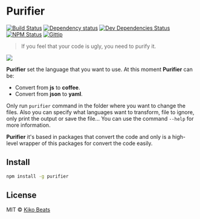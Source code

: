 # Purifier

[![Build Status](http://img.shields.io/travis/Kikobeats/purifier/master.svg?style=flat)](https://travis-ci.org/Kikobeats/purifier)
[![Dependency status](http://img.shields.io/david/kikobeats/purifier.svg?style=flat)](https://david-dm.org/kikobeats/purifier)
[![Dev Dependencies Status](http://img.shields.io/david/dev/kikobeats/purifier.svg?style=flat)](https://david-dm.org/kikobeats/purifier#info=devDependencies)
[![NPM Status](http://img.shields.io/npm/dm/purifier.svg?style=flat)](https://www.npmjs.org/package/purifier)
[![Gittip](http://img.shields.io/gittip/kikobeats.svg?style=flat)](https://www.gittip.com/kikobeats/)


> If you feel that your code is ugly, you need to purify it.

![](http://i.imgur.com/hQASxFx.png)

**Purifier** set the language that you want to use. At this moment **Purifier** can be:

* Convert from **js** to **coffee**.
* Convert from **json** to **yaml**.

Only run `purifier` command in the folder where you want to change the files. Also you can specify what languages want to transform, file to ignore, only print the output or save the file... You can use the command `--help` for more information.

**Purifier** it's based in packages that convert the code and only is a high-level wrapper of this packages for convert the code easily.

## Install

```bash
npm install -g purifier
```

## License

MIT © [Kiko Beats](http://www.kikobeats.com)
